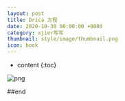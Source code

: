 ```yaml
---
layout: post
title: Drica 方程
date: 2020-10-30 00:00:00 +0800
category: xjier写写
thumbnail: style/image/thumbnail.png
icon: book
---
```


* content
{:toc}

![png](\myPage\style\image\Dirac.png)

##end














